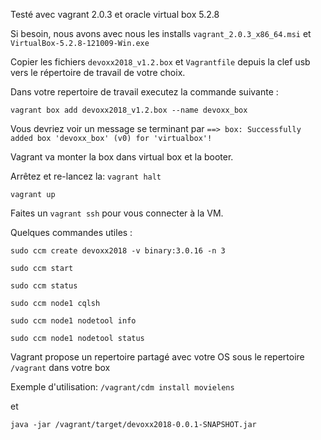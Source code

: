 Testé avec vagrant 2.0.3 et oracle virtual box 5.2.8

Si besoin, nous avons avec nous les installs `vagrant_2.0.3_x86_64.msi` et `VirtualBox-5.2.8-121009-Win.exe`



Copier les fichiers `devoxx2018_v1.2.box` et `Vagrantfile` depuis la clef usb vers le répertoire de travail de votre choix.



Dans votre repertoire de travail executez la commande suivante :

`vagrant box add devoxx2018_v1.2.box --name devoxx_box`

Vous devriez voir un message se terminant par 
```==> box: Successfully added box 'devoxx_box' (v0) for 'virtualbox'!```


Vagrant va monter la box dans virtual box et la booter.

Arrêtez et re-lancez la:
`vagrant halt`

`vagrant up`

Faites un `vagrant ssh` pour vous connecter à la VM.



Quelques commandes utiles :

`sudo ccm create devoxx2018 -v binary:3.0.16 -n 3`

`sudo ccm start`

`sudo ccm status`

`sudo ccm node1 cqlsh`

`sudo ccm node1 nodetool info`

`sudo ccm node1 nodetool status`


Vagrant propose un repertoire partagé avec votre OS sous le repertoire `/vagrant` dans votre box 

Exemple d'utilisation:
`/vagrant/cdm install movielens`

et

`java -jar /vagrant/target/devoxx2018-0.0.1-SNAPSHOT.jar`







 
